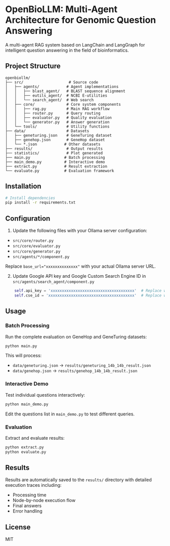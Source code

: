 # OpenBioLLM: Multi-Agent Architecture for Genomic Question Answering

A multi-agent RAG system based on LangChain and LangGraph for intelligent question answering in the field of bioinformatics.

## Project Structure

```
openbiollm/
├── src/                    # Source code
│   ├── agents/            # Agent implementations
│   │   ├── blast_agent/   # BLAST sequence alignment
│   │   ├── eutils_agent/  # NCBI E-utilities
│   │   └── search_agent/  # Web search
│   ├── core/              # Core system components
│   │   ├── rag.py         # Main RAG workflow
│   │   ├── router.py      # Query routing
│   │   ├── evaluator.py   # Quality evaluation
│   │   └── generator.py   # Answer generation
│   └── tools/             # Utility functions
├── data/                  # Datasets
│   ├── geneturing.json    # GeneTuring dataset
│   ├── genehop.json       # GeneHop dataset
│   └── *.json            # Other datasets
├── results/               # Output results
├── statistics/            # Plot generated
├── main.py               # Batch processing
├── main_demo.py          # Interactive demo
├── extract.py            # Result extraction
└── evaluate.py           # Evaluation framework
```

## Installation

```bash
# Install dependencies
pip install -r requirements.txt
```

## Configuration

1. Update the following files with your Ollama server configuration:

- `src/core/router.py`
- `src/core/evaluator.py` 
- `src/core/generator.py`
- `src/agents/*/component.py`

Replace `base_url="xxxxxxxxxxxxxx"` with your actual Ollama server URL.

2. Update Google API key and Google Custom Search Engine ID in `src/agents/search_agent/component.py`

```python
    self.api_key = 'xxxxxxxxxxxxxxxxxxxxxxxxxxxxxxxxxxxxx'  # Replace with your actual API key
    self.cse_id = 'xxxxxxxxxxxxxxxxxxxxxxxxxxxxxxxxxxxxxx'  # Replace with your actual Custom Search Engine ID
```

## Usage

### Batch Processing

Run the complete evaluation on GeneHop and GeneTuring datasets:

```bash
python main.py
```

This will process:
- `data/geneturing.json` → `results/geneturing_14b_14b_result.json`
- `data/genehop.json` → `results/genehop_14b_14b_result.json`

### Interactive Demo

Test individual questions interactively:

```bash
python main_demo.py
```

Edit the questions list in `main_demo.py` to test different queries.

### Evaluation

Extract and evaluate results:

```bash
python extract.py
python evaluate.py
```

## Results

Results are automatically saved to the `results/` directory with detailed execution traces including:
- Processing time
- Node-by-node execution flow
- Final answers
- Error handling


## License

MIT
